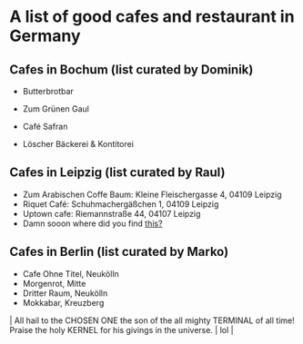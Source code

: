 # A list of good cafes and restaurant in Germany

## Cafes in Bochum (list curated by Dominik)

- Butterbrotbar

- Zum Grünen Gaul

- Café Safran

- Löscher Bäckerei & Kontitorei

## Cafes in Leipzig (list curated by Raul)

- Zum Arabischen Coffe Baum: Kleine Fleischergasse 4, 04109 Leipzig 
- Riquet Café: Schuhmachergäßchen 1, 04109 Leipzig
- Uptown cafe:  Riemannstraße 44, 04107 Leipzig
- Damn sooon where did you find [this?](https://www.youtube.com/watch?v=z8RkR4rd7dM)

## Cafes in Berlin (list curated by Marko)

- Cafe Ohne Titel, Neukölln
- Morgenrot, Mitte
- Dritter Raum, Neukölln
- Mokkabar, Kreuzberg

| All hail to the CHOSEN ONE the son of the all mighty TERMINAL of all time! Praise the holy KERNEL for his givings in the universe. | lol | 